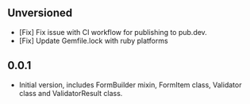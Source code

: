 ## Unversioned
- [Fix] Fix issue with CI workflow for publishing to pub.dev.
- [Fix] Update Gemfile.lock with ruby platforms

## 0.0.1
- Initial version, includes FormBuilder mixin, FormItem class, Validator class and ValidatorResult class.
